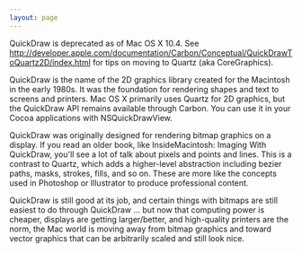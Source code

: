 ```yaml
---
layout: page
---
```




QuickDraw is deprecated as of Mac OS X 10.4.  See http://developer.apple.com/documentation/Carbon/Conceptual/QuickDrawToQuartz2D/index.html for tips on moving to Quartz (aka CoreGraphics).

QuickDraw is the name of the 2D graphics library created for the Macintosh in the early 1980s. It was the foundation for rendering shapes and text to screens and printers. Mac OS X primarily uses Quartz for 2D graphics, but the QuickDraw API remains available through Carbon. You can use it in your Cocoa applications with NSQuickDrawView.

QuickDraw was originally designed for rendering bitmap graphics on a display. If you read an older book, like InsideMacintosh: Imaging With QuickDraw, you'll see a lot of talk about pixels and points and lines. This is a contrast to Quartz, which adds a higher-level abstraction including bezier paths, masks, strokes, fills, and so on. These are more like the concepts used in Photoshop or Illustrator to produce professional content. 

QuickDraw is still good at its job, and certain things with bitmaps are still easiest to do through QuickDraw ... but now that computing power is cheaper, displays are getting larger/better, and high-quality printers are the norm, the Mac world is moving away from bitmap graphics and toward vector graphics that can be arbitrarily scaled and still look nice.
